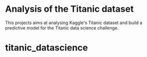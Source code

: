 # Analysis of the Titanic dataset

This projects aims at analysing Kaggle's Titanic dataset and build a predictive model for the Titanic data science challenge.
# titanic_datascience
